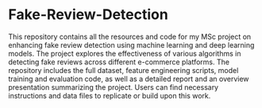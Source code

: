 # Fake-Review-Detection
 This repository contains all the resources and code for my MSc project on enhancing fake review detection using machine learning and deep learning models. The project explores the effectiveness of various algorithms in detecting fake reviews across different e-commerce platforms. The repository includes the full dataset, feature engineering scripts, model training and evaluation code, as well as a detailed report and an overview presentation summarizing the project. Users can find necessary instructions and data files to replicate or build upon this work.
